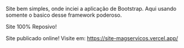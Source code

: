 Site bem simples, onde inciei a aplicação de Bootstrap. Aqui usando somente o basico desse framework poderoso.

Site 100% Reposivo!

Site publicado online! Visite em: https://site-magservicos.vercel.app/
